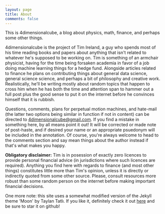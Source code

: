 ```yaml
---
layout: page
title: About
comments: false
---
```


This is 4dimensionalcube, a blog about physics, math, finance, and perhaps some other things. 

4dimensionalcube is the project of Tim Ireland, a guy who spends most of his time reading books and papers about anything that isn't related to whatever he's supposed to be working on. Tim is something of an armchair physicist, having for the time being forsaken academia in favor of a job doing machine learning things for a hedge fund. Alongside articles related to finance he plans on contributing things about general data science, general science science, and perhaps a bit of philosophy and creative work. Realistically, he'll be writing mostly about random topics that happen to cross him when he has both the time and attention span to hammer out a full post plus the good sense to put it on the internet before he convinces himself that it is rubbish. 

Questions, comments, plans for perpetual motion machines, and hate-mail (the latter two options being similar in function if not in content) can be directed to 4dimensionalcube@gmail.com. If you find a mistake in something here, by all means point it out! It will be corrected or made note of post-haste, and if desired your name or an appropriate psuedonym will be included in the annotation. Of course, you're always welcome to head to the comments section and say mean things about the author instead if that's what makes you happy. 

**Obligatory disclaimer:** Tim is in posession of exactly zero licences to provide personal financial advice (in jurisdictions where such licences are required). Anything you find here with regards to finance (and most other things) constitutes little more than Tim's opinion, unless it is directly or indirectly quoted from some other source. Please, consult resources more robust than some random person on the internet before making important financial decisions.

One more note: this site uses a somewhat modified version of the Jekyll theme 'Moon' by Taylan Tatlı. If you like it, definitely check it out [here](http://taylantatli.github.io/Moon/) and be sure to star it on github!

